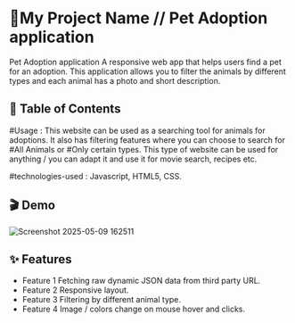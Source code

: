 # 🚀My Project Name // Pet Adoption application
Pet Adoption application
A responsive web app that helps users find a pet for an adoption. 
This application allows you to filter the animals by different types and each animal has a photo and short description.

## 📖 Table of Contents

  #Usage : 
  This website can be used as a searching tool for animals for adoptions.
  It also has filtering features where you can choose to search for #All Animals or #Only certain types.
  This type of website can be used for anything / you can adapt it and use it for movie search, recipes etc.
  
  #technologies-used : 
  Javascript, HTML5, CSS.

## 🎬 Demo
![Screenshot 2025-05-09 162511](https://github.com/user-attachments/assets/d7fb88b4-6128-45f3-89e3-125eb6b0ace7)

## ✨ Features

- Feature 1 Fetching raw dynamic JSON data from third party URL.
- Feature 2 Responsive layout.
- Feature 3 Filtering by different animal type.
- Feature 4 Image / colors change on mouse hover and clicks.



